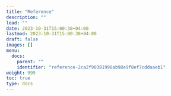 ```yaml
---
title: "Reference"
description: ""
lead: ""
date: 2023-10-31T15:00:38+04:00
lastmod: 2023-10-31T15:00:38+04:00
draft: false
images: []
menu:
  docs:
    parent: ""
    identifier: "reference-2ca2f90381998ab98e9f8ef7cddaaeb1"
weight: 999
toc: true
type: docs
---
```

